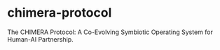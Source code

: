 # chimera-protocol
The CHIMERA Protocol: A Co-Evolving Symbiotic Operating System for Human-AI Partnership.
